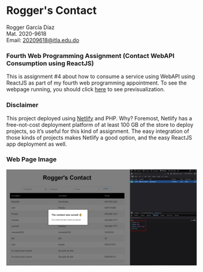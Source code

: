 
# Rogger's Contact

Rogger García Díaz <br>
Mat. 2020-9618 <br>
Email: 20209618@itla.edu.do <br>

### Fourth Web Programming Assignment  (Contact WebAPI Consumption using ReactJS)

This is assignment #4 about how to consume a service using WebAPI using ReactJS as part of my fourth web programming appointment. To see the webpage running, you should click [here](https://contacts-react-assignment-four.netlify.app/) to see previsualization.

### Disclaimer 
This project deployed using [Netlify](https://netlify.com) and PHP. Why? Foremost, Netlify has a free-not-cost deployment platform of at least 100 GB of the store to deploy projects, so it’s useful for this kind of assignment. The easy integration of those kinds of projects makes Netlify a good option, and the easy ReactJS app deployment as well.

### Web Page Image
<img src="/images/img.PNG" alt="Contact" />

